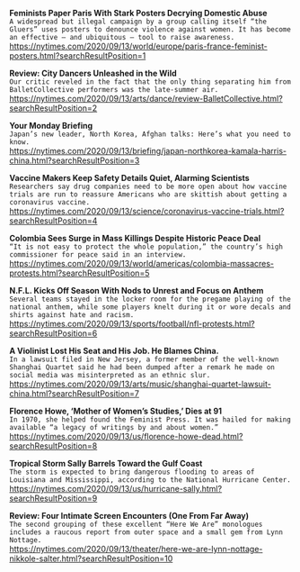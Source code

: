 **Feminists Paper Paris With Stark Posters Decrying Domestic Abuse**\
`A widespread but illegal campaign by a group calling itself “the Gluers” uses posters to denounce violence against women. It has become an effective — and ubiquitous — tool to raise awareness.`\
https://nytimes.com/2020/09/13/world/europe/paris-france-feminist-posters.html?searchResultPosition=1

**Review: City Dancers Unleashed in the Wild**\
`Our critic reveled in the fact that the only thing separating him from BalletCollective performers was the late-summer air.`\
https://nytimes.com/2020/09/13/arts/dance/review-BalletCollective.html?searchResultPosition=2

**Your Monday Briefing**\
`Japan’s new leader, North Korea, Afghan talks: Here’s what you need to know.`\
https://nytimes.com/2020/09/13/briefing/japan-northkorea-kamala-harris-china.html?searchResultPosition=3

**Vaccine Makers Keep Safety Details Quiet, Alarming Scientists**\
`Researchers say drug companies need to be more open about how vaccine trials are run to reassure Americans who are skittish about getting a coronavirus vaccine.`\
https://nytimes.com/2020/09/13/science/coronavirus-vaccine-trials.html?searchResultPosition=4

**Colombia Sees Surge in Mass Killings Despite Historic Peace Deal**\
`“It is not easy to protect the whole population,” the country’s high commissioner for peace said in an interview.`\
https://nytimes.com/2020/09/13/world/americas/colombia-massacres-protests.html?searchResultPosition=5

**N.F.L. Kicks Off Season With Nods to Unrest and Focus on Anthem**\
`Several teams stayed in the locker room for the pregame playing of the national anthem, while some players knelt during it or wore decals and shirts against hate and racism.`\
https://nytimes.com/2020/09/13/sports/football/nfl-protests.html?searchResultPosition=6

**A Violinist Lost His Seat and His Job. He Blames China.**\
`In a lawsuit filed in New Jersey, a former member of the well-known Shanghai Quartet said he had been dumped after a remark he made on social media was misinterpreted as an ethnic slur.`\
https://nytimes.com/2020/09/13/arts/music/shanghai-quartet-lawsuit-china.html?searchResultPosition=7

**Florence Howe, ‘Mother of Women’s Studies,’ Dies at 91**\
`In 1970, she helped found the Feminist Press. It was hailed for making available “a legacy of writings by and about women.”`\
https://nytimes.com/2020/09/13/us/florence-howe-dead.html?searchResultPosition=8

**Tropical Storm Sally Barrels Toward the Gulf Coast**\
`The storm is expected to bring dangerous flooding to areas of Louisiana and Mississippi, according to the National Hurricane Center.`\
https://nytimes.com/2020/09/13/us/hurricane-sally.html?searchResultPosition=9

**Review: Four Intimate Screen Encounters (One From Far Away)**\
`The second grouping of these excellent “Here We Are” monologues includes a raucous report from outer space and a small gem from Lynn Nottage.`\
https://nytimes.com/2020/09/13/theater/here-we-are-lynn-nottage-nikkole-salter.html?searchResultPosition=10

